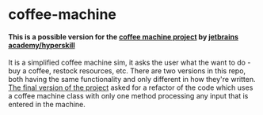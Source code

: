 # coffee-machine

#### This is a possible version for the [coffee machine project](https://hyperskill.org/projects/68?track=2) by [jetbrains academy/hyperskill](https://hyperskill.org/)

It is a simplified coffee machine sim, it asks the user what the want to do - buy a coffee, restock resources, etc. There are two versions in this repo, both having the same
functionality and only different in how they're written. [The final version of the project](https://github.com/immayankp/coffee-machine/blob/master/classy_coffee_machine.py) asked
for a refactor of the code which uses a coffee machine class with only one method processing any input that is entered in the machine.

